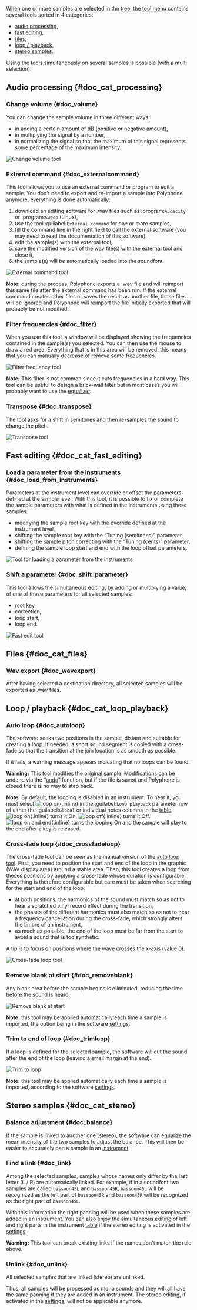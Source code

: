 When one or more samples are selected in the [tree](manual/soundfont-editor/tree.md), the [tool menu](manual/soundfont-editor/tools/index.md) contains several tools sorted in 4 categories:

* [audio processing](#doc_cat_processing),
* [fast editing](#doc_cat_fast_editing),
* [files](#doc_cat_files),
* [loop / playback](#doc_cat_loop_playback),
* [stereo samples](#doc_cat_stereo).

Using the tools simultaneously on several samples is possible (with a multi selection).


## Audio processing {#doc_cat_processing}


### Change volume {#doc_volume}

You can change the sample volume in three different ways:

* in adding a certain amount of dB (positive or negative amount),
* in multiplying the signal by a number,
* in normalizing the signal so that the maximum of this signal represents some percentage of the maximum intensity.

![Change volume tool](images/tool_change_volume.png "Change volume tool")


### External command {#doc_externalcommand}

This tool allows you to use an external command or program to edit a sample.
You don't need to export and re-import a sample into Polyphone anymore, everything is done automatically:

1. download an editing software for .wav files such as :program:`Audacity` or :program:`Sweep` (Linux),
2. use the tool :guilabel:`External command` for one or more samples,
3. fill the command line in the right field to call the external software (you may need to read the documentation of this software),
4. edit the sample(s) with the external tool,
5. save the modified version of the wav file(s) with the external tool and close it,
6. the sample(s) will be automatically loaded into the soundfont.

![External command tool](images/tool_external_command.png "External command tool")

**Note:** during the process, Polyphone exports a .wav file and will reimport this same file after the external command has been run. If the external command creates other files or saves the result as another file, those files will be ignored and Polyphone will reimport the file initially exported that will probably be not modified.


### Filter frequencies {#doc_filter}

When you use this tool, a window will be displayed showing the frequencies contained in the sample(s) you selected.
You can then use the mouse to draw a red area.
Everything that is in this area will be removed: this means that you can manually decrease of remove some frequencies.

![Filter frequency tool](images/tool_filter_frequencies.png "Filter frequency tool")

**Note:** This filter is not common since it cuts frequencies in a hard way.
This tool can be useful to design a brick-wall filter but in most cases you will probably want to use the [equalizer](manual/soundfont-editor/editing-pages/sample-editor.md#doc_eq).


### Transpose {#doc_transpose}

The tool asks for a shift in semitones and then re-samples the sound to change the pitch.

![Transpose tool](images/tool_transpose_smpl.png "Transpose tool")


## Fast editing {#doc_cat_fast_editing}


### Load a parameter from the instruments {#doc_load_from_instruments}

Parameters at the instrument level can override or offset the parameters defined at the sample level.
With this tool, it is possible to fix or complete the sample parameters with what is defined in the instruments using these samples:

* modifying the sample root key with the override defined at the instrument level,
* shifting the sample root key with the “Tuning (semitones)” parameter,
* shifting the sample pitch correcting with the “Tuning (cents)” parameter,
* defining the sample loop start and end with the loop offset parameters.

![Tool for loading a parameter from the instruments](images/tool_load_from_instruments.png "Tool for loading a parameter from the instruments")


### Shift a parameter {#doc_shift_parameter}

This tool allows the simultaneous editing, by adding or multiplying a value, of one of these parameters for all selected samples:

* root key,
* correction,
* loop start,
* loop end.

![Fast edit tool](images/tool_shift_parameter.png "Fast edit tool")


## Files {#doc_cat_files}


### Wav export {#doc_wavexport}

After having selected a destination directory, all selected samples will be exported as .wav files.


## Loop / playback {#doc_cat_loop_playback}


### Auto loop {#doc_autoloop}

The software seeks two positions in the sample, distant and suitable for creating a loop.
If needed, a short sound segment is copied with a cross-fade so that the transition at the join location is as smooth as possible.

If it fails, a warning message appears indicating that no loops can be found.

**Warning:** This tool modifies the original sample.
Modifications can be undone via the “[undo](manual/soundfont-editor/toolbar.md#doc_edit)” function, but if the file is saved and Polyphone is closed there is no way to step back.

**Note:** By default, the looping is disabled in an instrument.
To hear it, you must select ![loop on](images/loop_on.png "loop on"){.inline} in the :guilabel:`Loop playback` parameter row of either the :guilabel:`Global` or individual notes columns in the [table](manual/soundfont-editor/editing-pages/instrument-editor.md#doc_table).
![loop on](images/loop_on.png "loop on"){.inline} turns it On, ![loop off](images/loop_off.png "loop off"){.inline} turns it Off.
![loop on and end](images/loop_on_end.png "loop on and end"){.inline} turns the looping On and the sample will play to the end after a key is released.


### Cross-fade loop {#doc_crossfadeloop}

The cross-fade tool can be seen as the manual version of the [auto loop tool](#doc_autoloop). First, you need to position the start and end of the loop in the graphic (WAV display area) around a stable area. Then, this tool creates a loop from theses positions by applying a cross-fade whose duration is configurable. Everything is therefore configurable but care must be taken when searching for the start and end of the loop:

* at both positions, the harmonics of the sound must match so as not to hear a scratched vinyl record effect during the transition,
* the phases of the different harmonics must also match so as not to hear a frequency cancellation during the cross-fade, which strongly alters the timbre of an instrument,
* as much as possible, the end of the loop must be far from the start to avoid a sound that is too synthetic.

A tip is to focus on positions where the wave crosses the x-axis (value 0).

![Cross-fade loop tool](images/tool_crossfade_loop.png "Cross-fade loop tool")


### Remove blank at start {#doc_removeblank}

Any blank area before the sample begins is eliminated, reducing the time before the sound is heard.

![Remove blank at start](images/remove_blank.png "Remove blank at start")

**Note:** this tool may be applied automatically each time a sample is imported, the option being in the software [settings](manual/settings.md#doc_general).


### Trim to end of loop {#doc_trimloop}

If a loop is defined for the selected sample, the software will cut the sound after the end of the loop (leaving a small margin at the end).

![Trim to loop](images/trim_to_loop.png "Trim to loop")

**Note:** this tool may be applied automatically each time a sample is imported, according to the software [settings](manual/settings.md#doc_general).


## Stereo samples {#doc_cat_stereo}


### Balance adjustment {#doc_balance}

If the sample is linked to another one (stereo), the software can equalize the mean intensity of the two samples to adjust the balance.
This will then be easier to accurately pan a sample in an [instrument](manual/soundfont-editor/editing-pages/instrument-editor.md).


### Find a link {#doc_link}

Among the selected samples, samples whose names only differ by the last letter (L&nbsp;/&nbsp;R) are automatically linked.
For example, if in a soundfont two samples are called ``bassoon45L`` and ``bassoon45R``, ``bassoon45L`` will be recognized as the left part of ``bassoon45R`` and ``bassoon45R`` will be recognized as the right part of ``bassoon45L``.

With this information the right panning will be used when these samples are added in an instrument.
You can also enjoy the simultaneous editing of left and right parts in the instrument [table](manual/soundfont-editor/editing-pages/instrument-editor.md#doc_table) if the stereo editing is activated in the [settings](manual/settings.md#doc_general).

**Warning:** This tool can break existing links if the names don't match the rule above.


### Unlink {#doc_unlink}

All selected samples that are linked (stereo) are unlinked.

Thus, all samples will be processed as mono sounds and they will all have the same panning if they are added in an instrument.
The stereo editing, if activated in the [settings](manual/settings.md#doc_general), will not be applicable anymore.
